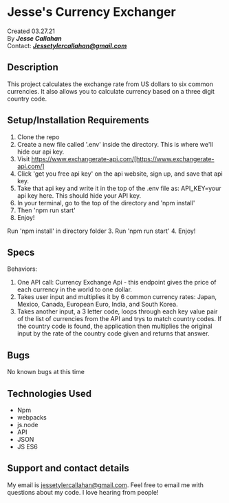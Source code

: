 # Jesse's Currency Exchanger

Created 03.27.21</br>
By _**Jesse Callahan**_</br>
Contact: _**Jessetylercallahan@gmail.com**_</br>

## Description

This project calculates the exchange rate from US dollars to six common currencies. It also allows you to calculate currency based on a three digit country code.

## Setup/Installation Requirements

1. Clone the repo 
2. Create a new file called '.env' inside the directory. This is where we'll hide our api key.
2. Visit https://www.exchangerate-api.com/[https://www.exchangerate-api.com/]
3. Click 'get you free api key' on the api website, sign up, and save that api key.
4. Take that api key and write it in the top of the .env file as: API_KEY=your api key here. This should hide your API key.
5. In your terminal, go to the top of the directory and 'npm install'
6. Then 'npm run start'
7. Enjoy!


Run 'npm install' in directory folder
3. Run 'npm run start' 
4. Enjoy!

## Specs

Behaviors:

1) One API call: Currency Exchange Api - this endpoint gives the price of each currency in the world to one dollar.
2) Takes user input and multiplies it by 6 common currency rates: Japan, Mexico, Canada, European Euro, India, and South Korea.
3) Takes another input, a 3 letter code, loops through each key value pair of the list of currencies from the API and trys to match country codes. If the country code is found, the application then multiplies the original input by the rate of the country code given and returns that answer. 

## Bugs

No known bugs at this time

## Technologies Used
* Npm
* webpacks
* js.node
* API
* JSON
* JS ES6

## Support and contact details
My email is jessetylercallahan@gmail.com. Feel free to email me with questions about my code. I love hearing from people!
